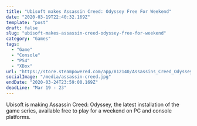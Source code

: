 ```yaml
---
title: "Ubisoft makes Assassin Creed: Odyssey Free For Weekend"
date: "2020-03-19T22:40:32.169Z"
template: "post"
draft: false
slug: "ubisoft-makes-assassin-creed-odyssey-free-for-weekend"
category: "Games"
tags:
  - "Game"
  - "Console"
  - "PS4"
  - "XBox"
url: "https://store.steampowered.com/app/812140/Assassins_Creed_Odyssey/"
socialImage: "/media/assassin-creed.jpg"
endDate: "2020-03-24T23:59:00.169Z"
deadLine: "Mar 19 - 23"
---
```


Ubisoft is making Assassin Creed: Odyssey, the latest installation of the game series, available free to play for a weekend on PC and console platforms. 